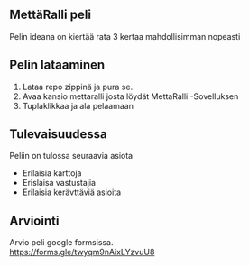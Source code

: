 ## MettäRalli peli
Pelin ideana on kiertää rata 3 kertaa mahdollisimman nopeasti

## Pelin lataaminen
1. Lataa repo zippinä ja pura se. <br>
2. Avaa kansio mettaralli josta löydät MettaRalli -Sovelluksen <br>
3. Tuplaklikkaa ja ala pelaamaan

## Tulevaisuudessa
Peliin on tulossa seuraavia asiota
- Erilaisia karttoja
- Erislaisa vastustajia
- Erilaisia kerävttäviä asioita

## Arviointi
Arvio peli google formsissa.<br>
https://forms.gle/twyqm9nAixLYzvuU8
